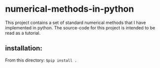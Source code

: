 # numerical-methods-in-python
This project contains a set of standard numerical methods that I have implemented in python.
The source-code for this project is intended to be read as a tutorial.

## installation:
From this directory:
`$pip install .`
